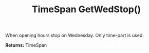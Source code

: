 ﻿---
uid: crmscript_ref_NSChatOpeningHours_GetWedStop
title: TimeSpan GetWedStop()
intellisense: NSChatOpeningHours.GetWedStop
keywords: NSChatOpeningHours, GetWedStop
so.topic: reference
---

When opening hours stop on Wednesday. Only time-part is used.

**Returns:** TimeSpan


